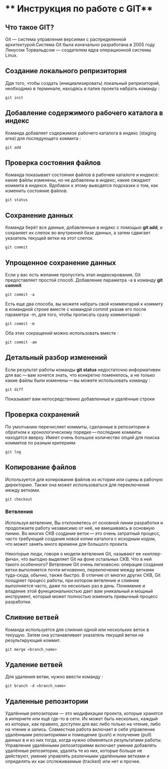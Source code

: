 # ** Инструкция по работе с GIT**

## Что такое GIT?

Git — система управления версиями с распределенной архитектурой.Система Git была изначально разработана в 2005 году Линусом Торвальдсом — создателем ядра операционной системы Linux.

## Создание локального репризитория

Ддя того, чтобы создать (инициализировать) локальный репризиторий, необходимо в терминале, находясь в папке проекта набрать команду :

    git init

## Добавление содержимого рабочего каталога в индекс

Команда добавляет содержимое рабочего каталога в индекс (staging area) для последующего коммита :
    
    git add

## Проверка состояния файлов

Команда показывает состояния файлов в рабочем каталоге и индексе: какие файлы изменены, но не добавлены в индекс; какие ожидают коммита в индексе. Вдобавок к этому выводятся подсказки о том, как изменить состояние файлов.

    git status

## Сохранение данных

Команда берёт все данные, добавленные в индекс с помощью **git add**, и сохраняет их слепок во внутренней базе данных, а затем сдвигает указатель текущей ветки на этот слепок.

    git commit

## Упрощенное сохранение данных

Если у вас есть желание пропустить этап индексирования, Git предоставляет простой способ. Добавление параметра -a в команду **git commit**

    git commit -a

Есть еще два способа, вы можете набрать свой комментарий к коммиту в командной строке вместе с командой commit указав его после параметра -m, для того, чтобы прописать сразу комментарий :

    git commit -m

Оба этих сокращений можно использовать вместе :

    git commit -am

## Детальный разбор изменений

Если результат работы команды **git status** недостаточно информативен для вас — вам хочется знать, что конкретно поменялось, а не только какие файлы были изменены — вы можете использовать команду :

    git diff

Показывает вам непосредственно добавленные и удалённые строки

## Проверка сохранений

По умолчанию  перечисляет коммиты, сделанные в репозитории в обратном к хронологическому порядке — последние коммиты находятся вверху. Имеет очень большое количество опций для поиска коммитов по разным критериям

    git log

## Копирование файлов

Используется для копирования файлов из истории или сцены в рабочую директорию. Также она может использоваться для переключения между ветками.

    git checkout

### Ветвления 
Используя ветвление, Вы отклоняетесь от основной линии разработки и продолжаете работу независимо от неё, не вмешиваясь в основную линию. Во многих СКВ создание веток — это очень затратный процесс, часто требующий создания новой копии каталога с исходным кодом, что может занять много времени для большого проекта.

Некоторые люди, говоря о модели ветвления Git, называют ее «киллер-фича», что выгодно выделяет Git на фоне остальных СКВ. Что в ней такого особенного? Ветвление Git очень легковесно: операция создания ветки выполняется почти мгновенно, переключение между ветками туда-сюда, обычно, также быстро. В отличие от многих других СКВ, Git поощряет процесс работы, при котором ветвление и слияние выполняется часто, даже по несколько раз в день. Понимание и владение этой функциональностью дает вам уникальный и мощный инструмент, который может полностью изменить привычный процесс разработки.

## Слияние ветвей

Команда используется для слияния одной или нескольких веток в текущую. Затем она устанавливает указатель текущей ветки на результирующий коммит.

    git merge <branch_name>

## Удаление ветвей

Для удаления ветви, нужно ввести команду :

    git branch -d <branch_name>
    
## Удаленные репозитории

Удалённые репозитории — это модификации проекта, которые хранятся в интернете или ещё где-то в сети. Их может быть несколько, каждый из которых, как правило, доступен для вас либо только на чтение, либо на чтение и запись. Совместная работа включает в себя управление удалёнными репозиториями и помещение (push) и получение (pull) данных в и из них тогда, когда нужно обменяться результатами работы. Управление удалёнными репозиториями включает умение добавлять удалённые репозитории, удалять те из них, которые больше не действуют, умение управлять различными удалёнными ветками и определять их как отслеживаемые (tracked) или нет и прочее.
